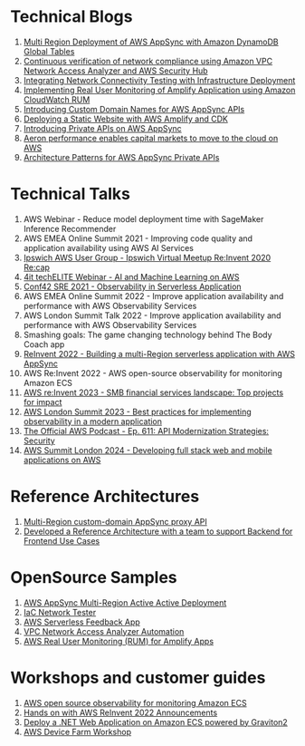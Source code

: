 # Technical Blogs

1. [Multi Region Deployment of AWS AppSync with Amazon DynamoDB Global Tables](https://aws.amazon.com/blogs/mobile/multi-region-deployment-aws-appsync-dynamodb-tables/)
2. [Continuous verification of network compliance using Amazon VPC Network Access Analyzer and AWS Security Hub](https://aws.amazon.com/blogs/networking-and-content-delivery/continuous-verification-of-network-compliance-using-amazon-vpc-network-access-analyzer-and-aws-security-hub/)
3. [Integrating Network Connectivity Testing with Infrastructure Deployment](https://aws.amazon.com/blogs/networking-and-content-delivery/integrating-network-connectivity-testing-with-infrastructure-deployment/)
4. [Implementing Real User Monitoring of Amplify Application using Amazon CloudWatch RUM](https://aws.amazon.com/blogs/mobile/implementing-real-user-monitoring-of-amplify-application-using-amazon-cloudwatch-rum/)
5. [Introducing Custom Domain Names for AWS AppSync APIs](https://aws.amazon.com/blogs/mobile/introducing-custom-domain-names-for-aws-appsync-apis/)
6. [Deploying a Static Website with AWS Amplify and CDK](https://aws.amazon.com/blogs/mobile/deploying-a-static-website-with-aws-amplify-and-cdk/)
7. [Introducing Private APIs on AWS AppSync](https://aws.amazon.com/blogs/mobile/introducing-private-apis-on-aws-appsync/)
8. [Aeron performance enables capital markets to move to the cloud on AWS](https://aws.amazon.com/blogs/industries/aeron-performance-enables-capital-markets-to-move-to-the-cloud-on-aws/)
9. [Architecture Patterns for AWS AppSync Private APIs](https://aws.amazon.com/blogs/mobile/architecture-patterns-for-aws-appsync-private-apis/)

# Technical Talks

1. AWS Webinar - Reduce model deployment time with SageMaker Inference Recommender
2. AWS EMEA Online Summit 2021 - Improving code quality and application availability using AWS AI Services
3. [Ipswich AWS User Group - Ipswich Virtual Meetup Re:Invent 2020 Re:cap](https://www.youtube.com/watch?v=bwuV_-HEDFg)
4. [4it techELITE Webinar - AI and Machine Learning on AWS](https://www.youtube.com/watch?v=iE-iYo3IJQM)
5. [Conf42 SRE 2021 - Observability in Serverless Application](https://www.youtube.com/watch?v=PVCsOPzpJgY)
6. AWS EMEA Online Summit 2022 - Improve application availability and performance with AWS Observability Services
7. AWS London Summit Talk 2022 - Improve application availability and performance with AWS Observability Services
8. Smashing goals: The game changing technology behind The Body Coach app
9. [ReInvent 2022 - Building a multi-Region serverless application with AWS AppSync](https://www.youtube.com/watch?v=bUvTxaqWXXs)
10. AWS Re:Invent 2022 - AWS open-source observability for monitoring Amazon ECS
11. [AWS re:Invent 2023 - SMB financial services landscape: Top projects for impact](https://www.youtube.com/watch?v=-dgTM-1LTkw)
12. [AWS London Summit 2023 - Best practices for implementing observability in a modern application](https://pages.awscloud.com/rs/112-TZM-766/images/COP201%20-%20Best%20Practices%20for%20implementing%20observability%20in%20a%20modern%20application.pdf)
13. [The Official AWS Podcast - Ep. 611: API Modernization Strategies: Security](https://aws.amazon.com/podcasts/aws-podcast/api-modernization-strategies-security/?podcast-list-wide.sort-by=item.additionalFields.EpisodeNum&podcast-list-wide.sort-order=desc)
14. [AWS Summit London 2024 - Developing full stack web and mobile applications on AWS](https://www.youtube.com/watch?v=drynwpXpmDk)

# Reference Architectures

1. [Multi-Region custom-domain AppSync proxy API](https://d1.awsstatic.com/architecture-diagrams/ArchitectureDiagrams/multi-region-custom-domain-appsync-proxy-api-ra.pdf)
2. [Developed a Reference Architecture with a team to support Backend for Frontend Use Cases](https://d1.awsstatic.com/architecture-diagrams/ArchitectureDiagrams/backend-for-frontend-using-appsync-ra.pdf)

# OpenSource Samples

1. [AWS AppSync Multi-Region Active Active Deployment](https://github.com/aws-samples/aws-appsync-multi-region-active-active)
2. [IaC Network Tester](https://github.com/aws-samples/aws-iac-network-tester)
3. [AWS Serverless Feedback App](https://github.com/aws-samples/aws-serverless-feedback-app)
4. [VPC Network Access Analyzer Automation ](https://github.com/aws-samples/aws-vpc-network-access-analyzer-automation)
5. [AWS Real User Monitoring (RUM) for Amplify Apps](https://github.com/aws-samples/aws-real-user-monitoring-amplifyapps)

# Workshops and customer guides

1. [AWS open source observability for monitoring Amazon ECS](https://catalog.workshops.aws/open-source-observability-for-monitoring-amazon-ecs/en-US)
2. [Hands on with AWS ReInvent 2022 Announcements](https://studio.us-east-1.prod.workshops.aws/workshops/d9b88760-0df1-4b67-a349-192896dfbc51)
3. [Deploy a .NET Web Application on Amazon ECS powered by Graviton2](https://aws.amazon.com/getting-started/hands-on/deploy-dotnet-web-app-ecs-graviton/)
4. [AWS Device Farm Workshop](https://catalog.us-east-1.prod.workshops.aws/workshops/cc368000-bc1b-44d5-b096-f73714de460c/en-US)
